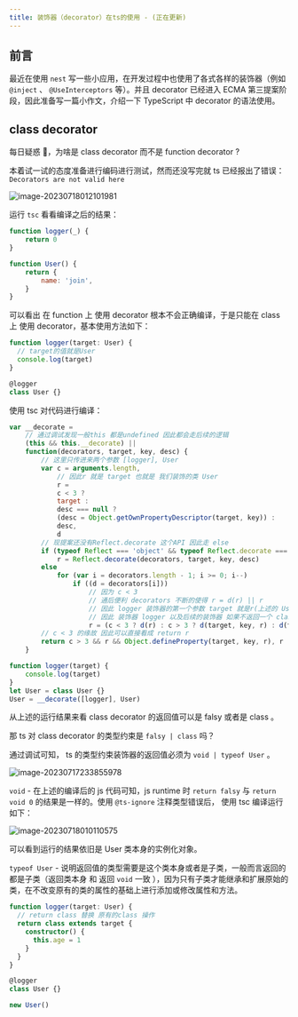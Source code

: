 ```yaml
---
title: 装饰器（decorator）在ts的使用 - (正在更新)
---
```


## 前言

最近在使用 `nest` 写一些小应用，在开发过程中也使用了各式各样的装饰器（例如 `@inject` 、 `@UseInterceptors` 等）。并且 decorator 已经进入 ECMA 第三提案阶段，因此准备写一篇小作文，介绍一下 TypeScript 中 decorator 的语法使用。

## class decorator

每日疑惑 🤔，为啥是 class decorator 而不是 function decorator ?

本着试一试的态度准备进行编码进行测试，然而还没写完就 ts 已经报出了错误： `Decorators are not valid here`

![image-20230718012101981](https://pic.jxwazx.cn/oss/file/WPJTOOANlAvXos4EJeb0m/2023-07-17/image-20230718012101981.png)

运行 `tsc` 看看编译之后的结果：

```js
function logger(_) {
    return 0
}

function User() {
    return {
        name: 'join',
    }
}
```

可以看出 在 function 上 使用 decorator 根本不会正确编译，于是只能在 class 上 使用 decorator，基本使用方法如下：

```ts
function logger(target: User) {
  // target的值就是User
  console.log(target)
}

@logger
class User {}
```

使用 tsc 对代码进行编译：

```js
var __decorate =
    // 通过调试发现一般this 都是undefined 因此都会走后续的逻辑
    (this && this.__decorate) ||
    function(decorators, target, key, desc) {
        // 这里只传进来两个参数 [logger], User
        var c = arguments.length,
            // 因此r 就是 target 也就是 我们装饰的类 User
            r =
            c < 3 ?
            target :
            desc === null ?
            (desc = Object.getOwnPropertyDescriptor(target, key)) :
            desc,
            d
        // 现提案还没有Reflect.decorate 这个API 因此走 else
        if (typeof Reflect === 'object' && typeof Reflect.decorate === 'function')
            r = Reflect.decorate(decorators, target, key, desc)
        else
            for (var i = decorators.length - 1; i >= 0; i--)
                if ((d = decorators[i]))
                    // 因为 c < 3
                    // 通后便利 decorators 不断的使得 r = d(r) || r
                    // 因此 logger 装饰器的第一个参数 target 就是r(上述的 User赋值给了r)
                    // 因此 装饰器 logger 以及后续的装饰器 如果不返回一个 class 则 r 始终就是User
                    r = (c < 3 ? d(r) : c > 3 ? d(target, key, r) : d(target, key)) || r
        // c < 3 的缘故 因此可以直接看成 return r
        return c > 3 && r && Object.defineProperty(target, key, r), r
    }

function logger(target) {
    console.log(target)
}
let User = class User {}
User = __decorate([logger], User)
```

从上述的运行结果来看 class decorator 的返回值可以是 falsy 或者是 class 。

那 ts 对 class decorator 的类型约束是 `falsy | class` 吗？

通过调试可知， ts 的类型约束装饰器的返回值必须为 `void | typeof User` 。

![image-20230717233855978](https://pic.jxwazx.cn/oss/file/WPJTOOANlAvXos4EJeb0m/2023-07-17/image-20230717233855978.png)

`void` - 在上述的编译后的 js 代码可知，js runtime 时 `return falsy` 与 `return void 0` 的结果是一样的。使用 `@ts-ignore` 注释类型错误后， 使用 tsc 编译运行如下：

![image-20230718010110575](https://pic.jxwazx.cn/oss/file/WPJTOOANlAvXos4EJeb0m/2023-07-17/image-20230718010110575.png)

可以看到运行的结果依旧是 User 类本身的实例化对象。

`typeof User` - 说明返回值的类型需要是这个类本身或者是子类，一般而言返回的都是子类（返回类本身 和 返回 `void` 一致 ），因为只有子类才能继承和扩展原始的类，在不改变原有的类的属性的基础上进行添加或修改属性和方法。

```ts
function logger(target: User) {
  // return class 替换 原有的class 操作
  return class extends target {
    constructor() {
      this.age = 1
    }
  }
}

@logger
class User {}

new User()
```

